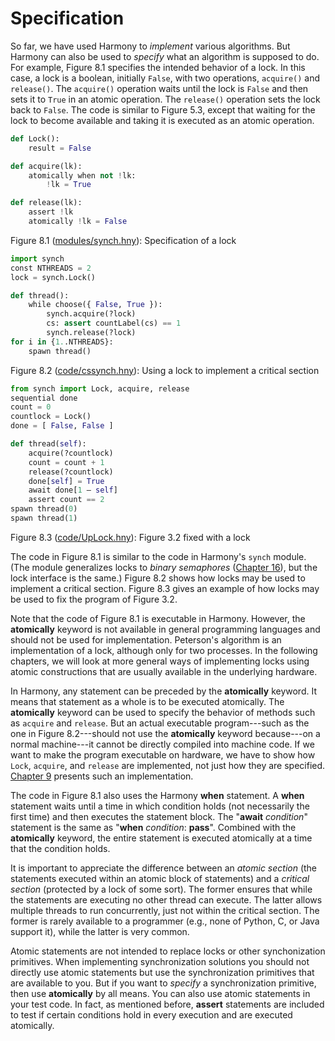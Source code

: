 
# Specification 

So far, we have used Harmony to *implement* various algorithms. But
Harmony can also be used to *specify* what an algorithm is supposed to
do. For example, Figure 8.1 specifies the intended behavior of a
lock. In this case, a lock is a boolean, initially `False`, with two
operations, `acquire()` and `release()`. The `acquire()` operation waits
until the lock is `False` and then sets it to `True` in an atomic
operation. The `release()` operation sets the lock back to `False`. The
code is similar to Figure 5.3, except that waiting for the lock
to become available and taking it is executed as an atomic operation.

```python title="synch.hny"
def Lock():
    result = False

def acquire(lk):
    atomically when not !lk:
        !lk = True

def release(lk):
    assert !lk
    atomically !lk = False
```

<figcaption>Figure 8.1 (<a href=https://harmony.cs.cornell.edu/modules/synch.hny>modules/synch.hny</a>): 
Specification of a lock </figcaption>


```python title="cssynch.hny"
import synch
const NTHREADS = 2
lock = synch.Lock()

def thread():
    while choose({ False, True }):
        synch.acquire(?lock)
        cs: assert countLabel(cs) == 1
        synch.release(?lock)
for i in {1..NTHREADS}:
    spawn thread()
```

<figcaption>Figure 8.2 (<a href=https://harmony.cs.cornell.edu/code/UpLock.hny>code/cssynch.hny</a>): 
Using a lock to implement a critical section</figcaption>

```python
from synch import Lock, acquire, release
sequential done
count = 0
countlock = Lock()
done = [ False, False ]

def thread(self):
    acquire(?countlock)
    count = count + 1
    release(?countlock)
    done[self] = True
    await done[1 – self]
    assert count == 2
spawn thread(0)
spawn thread(1)
```

<figcaption>Figure 8.3 (<a href=https://harmony.cs.cornell.edu/code/UpLock.hny>code/UpLock.hny</a>): 
Figure 3.2 fixed with a lock </figcaption>

The code in Figure 8.1 is similar to the code in Harmony's `synch`
module. (The module generalizes locks to *binary semaphores*
([Chapter 16](sbs.md)), but the lock interface is the same.) Figure 8.2 shows
how locks may be used to implement a critical section. Figure 8.3
gives an example of how locks may be used to fix the program of
Figure 3.2.

Note that the code of Figure 8.1 is executable in Harmony.
However, the **atomically** keyword is not available in general
programming languages and should not be used for implementation.
Peterson's algorithm is an implementation of a lock, although only for
two processes. In the following chapters, we will look at more general
ways of implementing locks using atomic constructions that are usually
available in the underlying hardware.

In Harmony, any statement can be preceded by the **atomically** keyword.
It means that statement as a whole is to be executed atomically. The
**atomically** keyword can be used to specify the behavior of methods
such as `acquire` and `release`. But an actual executable program---such
as the one in Figure 8.2---should not use the **atomically**
keyword because---on a normal machine---it cannot be directly compiled
into machine code. If we want to make the program executable on
hardware, we have to show how `Lock`, `acquire`, and `release` are
implemented, not just how they are specified. [Chapter 9](spinlock.md) presents
such an implementation.

The code in Figure 8.1 also uses the Harmony **when** statement. A
**when** statement waits until a time in which condition holds (not
necessarily the first time) and then executes the statement block. The
"**await** *condition*" statement is the same as "**when** *condition*:
**pass**". Combined with the **atomically** keyword, the entire
statement is executed atomically at a time that the condition holds.

It is important to appreciate the difference between an *atomic section*
(the statements executed within an atomic block of statements) and a
*critical section* (protected by a lock of some sort). The former
ensures that while the statements are executing no other thread can
execute. The latter allows multiple threads to run concurrently, just
not within the critical section. The former is rarely available to a
programmer (e.g., none of Python, C, or Java support it), while the
latter is very common.

Atomic statements are not intended to replace locks or other
synchonization primitives. When implementing synchronization solutions
you should not directly use atomic statements but use the
synchronization primitives that are available to you. But if you want to
*specify* a synchronization primitive, then use **atomically** by all
means. You can also use atomic statements in your test code. In fact, as
mentioned before, **assert** statements are included to test if certain
conditions hold in every execution and are executed atomically.
